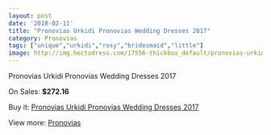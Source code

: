```yaml
---
layout: post
date: '2018-02-11'
title: "Pronovias Urkidi Pronovias Wedding Dresses 2017"
category: Pronovias
tags: ["unique","urkidi","rosy","bridesmaid","little"]
image: http://img.hectodress.com/17556-thickbox_default/pronovias-urkidi-pronovias-wedding-dresses-2013.jpg
---
```

Pronovias Urkidi Pronovias Wedding Dresses 2017

On Sales: **$272.16**
<a href="https://www.hectodress.com/pronovias/8226-pronovias-urkidi-pronovias-wedding-dresses-2013.html"><amp-img layout="responsive" width="600" height="600" src="//img.hectodress.com/17556-thickbox_default/pronovias-urkidi-pronovias-wedding-dresses-2013.jpg" alt="Pronovias Urkidi Pronovias Wedding Dresses 2017 0" /></a>
<a href="https://www.hectodress.com/pronovias/8226-pronovias-urkidi-pronovias-wedding-dresses-2013.html"><amp-img layout="responsive" width="600" height="600" src="//img.hectodress.com/17559-thickbox_default/pronovias-urkidi-pronovias-wedding-dresses-2013.jpg" alt="Pronovias Urkidi Pronovias Wedding Dresses 2017 1" /></a>
<a href="https://www.hectodress.com/pronovias/8226-pronovias-urkidi-pronovias-wedding-dresses-2013.html"><amp-img layout="responsive" width="600" height="600" src="//img.hectodress.com/17558-thickbox_default/pronovias-urkidi-pronovias-wedding-dresses-2013.jpg" alt="Pronovias Urkidi Pronovias Wedding Dresses 2017 2" /></a>
<a href="https://www.hectodress.com/pronovias/8226-pronovias-urkidi-pronovias-wedding-dresses-2013.html"><amp-img layout="responsive" width="600" height="600" src="//img.hectodress.com/17557-thickbox_default/pronovias-urkidi-pronovias-wedding-dresses-2013.jpg" alt="Pronovias Urkidi Pronovias Wedding Dresses 2017 3" /></a>

Buy it: [Pronovias Urkidi Pronovias Wedding Dresses 2017](https://www.hectodress.com/pronovias/8226-pronovias-urkidi-pronovias-wedding-dresses-2013.html "Pronovias Urkidi Pronovias Wedding Dresses 2017")

View more: [Pronovias](https://www.hectodress.com/139-pronovias "Pronovias")